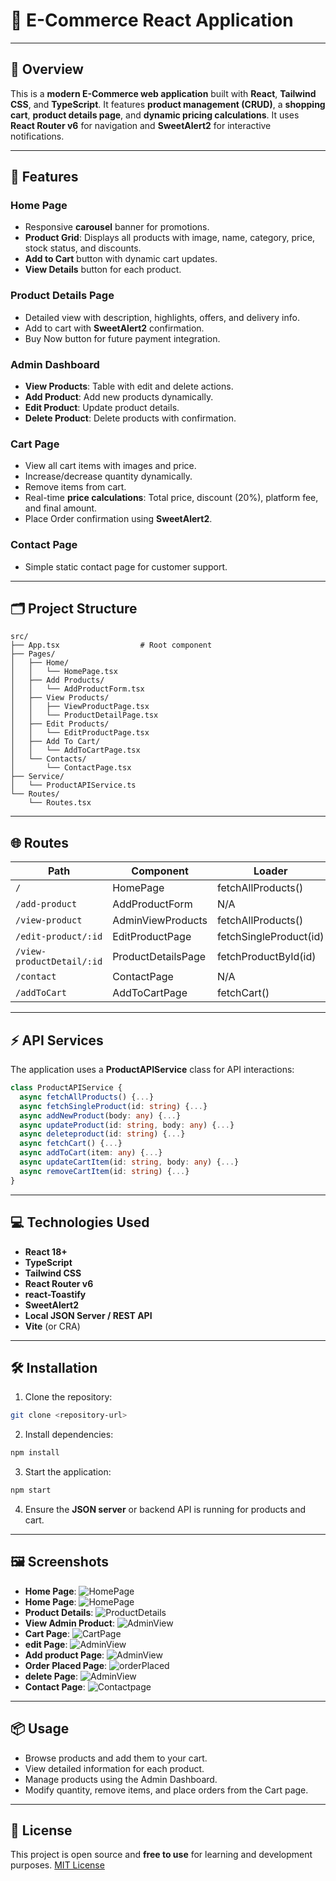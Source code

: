 # 🛒 E-Commerce React Application

---

## 📌 Overview

This is a **modern E-Commerce web application** built with **React**, **Tailwind CSS**, and **TypeScript**.
It features **product management (CRUD)**, a **shopping cart**, **product details page**, and **dynamic pricing calculations**.
It uses **React Router v6** for navigation and **SweetAlert2** for interactive notifications.

---

## 🚀 Features

### Home Page

- Responsive **carousel** banner for promotions.
- **Product Grid**: Displays all products with image, name, category, price, stock status, and discounts.
- **Add to Cart** button with dynamic cart updates.
- **View Details** button for each product.

### Product Details Page

- Detailed view with description, highlights, offers, and delivery info.
- Add to cart with **SweetAlert2** confirmation.
- Buy Now button for future payment integration.

### Admin Dashboard

- **View Products**: Table with edit and delete actions.
- **Add Product**: Add new products dynamically.
- **Edit Product**: Update product details.
- **Delete Product**: Delete products with confirmation.

### Cart Page

- View all cart items with images and price.
- Increase/decrease quantity dynamically.
- Remove items from cart.
- Real-time **price calculations**: Total price, discount (20%), platform fee, and final amount.
- Place Order confirmation using **SweetAlert2**.

### Contact Page

- Simple static contact page for customer support.

---

## 🗂 Project Structure

```
src/
├── App.tsx                  # Root component
├── Pages/
│   ├── Home/
│   │   └── HomePage.tsx
│   ├── Add Products/
│   │   └── AddProductForm.tsx
│   ├── View Products/
│   │   ├── ViewProductPage.tsx
│   │   └── ProductDetailPage.tsx
│   ├── Edit Products/
│   │   └── EditProductPage.tsx
│   ├── Add To Cart/
│   │   └── AddToCartPage.tsx
│   └── Contacts/
│       └── ContactPage.tsx
├── Service/
│   └── ProductAPIService.ts
└── Routes/
    └── Routes.tsx
```

---

## 🌐 Routes

| Path                      | Component          | Loader                 |
| ------------------------- | ------------------ | ---------------------- |
| `/`                       | HomePage           | fetchAllProducts()     |
| `/add-product`            | AddProductForm     | N/A                    |
| `/view-product`           | AdminViewProducts  | fetchAllProducts()     |
| `/edit-product/:id`       | EditProductPage    | fetchSingleProduct(id) |
| `/view-productDetail/:id` | ProductDetailsPage | fetchProductById(id)   |
| `/contact`                | ContactPage        | N/A                    |
| `/addToCart`              | AddToCartPage      | fetchCart()            |

---

## ⚡ API Services

The application uses a **ProductAPIService** class for API interactions:

```ts
class ProductAPIService {
  async fetchAllProducts() {...}
  async fetchSingleProduct(id: string) {...}
  async addNewProduct(body: any) {...}
  async updateProduct(id: string, body: any) {...}
  async deleteproduct(id: string) {...}
  async fetchCart() {...}
  async addToCart(item: any) {...}
  async updateCartItem(id: string, body: any) {...}
  async removeCartItem(id: string) {...}
}
```

---

## 💻 Technologies Used

- **React 18+**
- **TypeScript**
- **Tailwind CSS**
- **React Router v6**
- **react-Toastify**
- **SweetAlert2**
- **Local JSON Server / REST API**
- **Vite** (or CRA)

---

## 🛠 Installation

1. Clone the repository:

```bash
git clone <repository-url>
```

2. Install dependencies:

```bash
npm install
```

3. Start the application:

```bash
npm start
```

4. Ensure the **JSON server** or backend API is running for products and cart.

---

## 🖼 Screenshots

- **Home Page**: ![HomePage](public/homePage.png)
- **Home Page**: ![HomePage](public/homePage2.png)
- **Product Details**: ![ProductDetails](public/detailPage.png)
- **View Admin Product**: ![AdminView](public/viewProduct.png)
- **Cart Page**: ![CartPage](public/addTocart.png)
- **edit Page**: ![AdminView](public/editProduct.png)
- **Add product Page**: ![AdminView](public/addProduct.png)
- **Order Placed Page**: ![orderPlaced](public/orderPlaced.png)
- **delete Page**: ![AdminView](public/deleteProduct.png)
- **Contact Page**: ![Contactpage](public/ContactPage.png)

---

## 📦 Usage

- Browse products and add them to your cart.
- View detailed information for each product.
- Manage products using the Admin Dashboard.
- Modify quantity, remove items, and place orders from the Cart page.

---

## 📜 License

This project is open source and **free to use** for learning and development purposes.
[MIT License](LICENSE)
